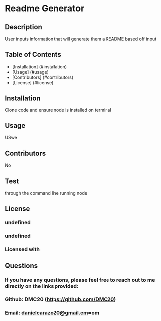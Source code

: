 # Readme Generator 

  ## Description
  User inputs information that will generate them a README based off input 

  ## Table of Contents
  - [Installation] (#installation)
  - [Usage] (#usage)
  - [Contributors] (#contributors)
  - [License] (#license)

  ## Installation
  Clone code and ensure node is installed on terminal 

  ## Usage
  USwe
  
  ## Contributors
  No

  ## Test
  through the command line running node

  ## License 
  ### undefined
  ### undefined
  ### Licensed with 
  

  ## Questions
  ### If you have any questions, please feel free to reach out to me directly on the links provided:
  ### Github: DMC20 (https://github.com/DMC20)
  ### Email: danielcarazo20@gmail.cm=om
